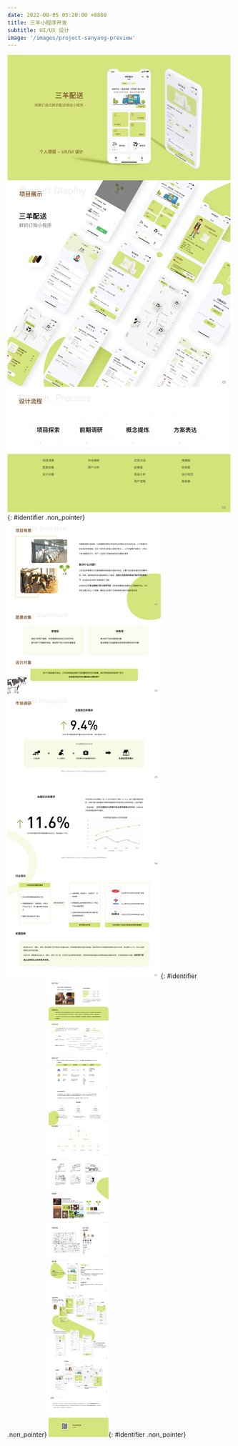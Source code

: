 ```yaml
---
date: 2022-08-05 05:20:00 +0800
title: 三羊小程序开发
subtitle: UI/UX 设计
image: '/images/project-sanyang-preview'
---
```

<style>
.non_pointer {
    pointer-events: none
}
</style>
![三羊小程序开发-a](/images/project-sanyang-cn-a.webp){: #identifier .non_pointer}
![三羊小程序开发-b](/images/project-sanyang-cn-b.webp){: #identifier .non_pointer}
![三羊小程序开发-c](/images/project-sanyang-cn-c.webp){: #identifier .non_pointer}